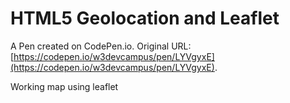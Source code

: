 # HTML5 Geolocation and Leaflet

A Pen created on CodePen.io. Original URL: [https://codepen.io/w3devcampus/pen/LYVgyxE](https://codepen.io/w3devcampus/pen/LYVgyxE).

Working map using leaflet
